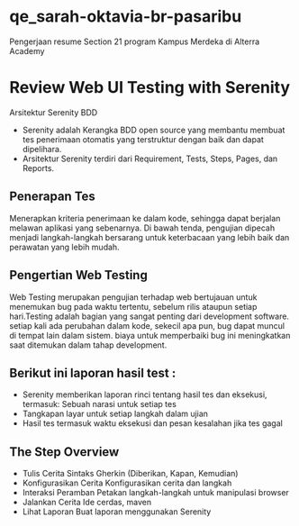 # qe_sarah-oktavia-br-pasaribu

Pengerjaan resume Section 21 program Kampus Merdeka di Alterra Academy

# Review Web UI Testing with Serenity

Arsitektur Serenity BDD

- Serenity adalah Kerangka BDD open source yang membantu membuat tes penerimaan otomatis yang terstruktur dengan baik dan dapat dipelihara.
- Arsitektur Serenity terdiri dari Requirement, Tests, Steps, Pages, dan Reports.

## Penerapan Tes

Menerapkan kriteria penerimaan ke dalam kode, sehingga dapat berjalan melawan aplikasi yang sebenarnya.
Di bawah tenda, pengujian dipecah menjadi langkah-langkah bersarang untuk keterbacaan yang lebih baik dan perawatan yang lebih mudah.

## Pengertian Web Testing

Web Testing merupakan pengujian terhadap web bertujauan untuk menemukan bug pada waktu tertentu, sebelum rilis ataupun setiap hari.Testing adalah bagian yang sangat penting dari development software. setiap kali ada perubahan dalam kode, sekecil apa pun, bug dapat muncul di tempat lain dalam sistem. biaya untuk memperbaiki bug ini meningkatkan saat ditemukan dalam tahap development.

## Berikut ini laporan hasil test :

- Serenity memberikan laporan rinci tentang hasil tes dan eksekusi, termasuk: Sebuah narasi untuk setiap tes
- Tangkapan layar untuk setiap langkah dalam ujian
- Hasil tes termasuk waktu eksekusi dan pesan kesalahan jika tes gagal

## The Step Overview

- Tulis Cerita Sintaks Gherkin (Diberikan, Kapan, Kemudian)
- Konfigurasikan Cerita Konfigurasikan cerita dan langkah
- Interaksi Peramban Petakan langkah-langkah untuk manipulasi browser
- Jalankan Cerita Ide cerdas, maven
- Lihat Laporan Buat laporan menggunakan Serenity
